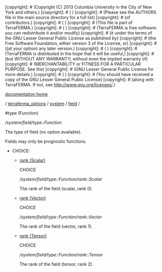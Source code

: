 [copyright]: # (Copyright (C) 2013 Columbia University in the City of New York and others.)
[copyright]: # ( )
[copyright]: # (Please see the AUTHORS file in the main source directory for a full list)
[copyright]: # (of contributors.)
[copyright]: # ( )
[copyright]: # (This file is part of TerraFERMA.)
[copyright]: # ( )
[copyright]: # (TerraFERMA is free software: you can redistribute it and/or modify)
[copyright]: # (it under the terms of the GNU Lesser General Public License as published by)
[copyright]: # (the Free Software Foundation, either version 3 of the License, or)
[copyright]: # ((at your option) any later version.)
[copyright]: # ( )
[copyright]: # (TerraFERMA is distributed in the hope that it will be useful,)
[copyright]: # (but WITHOUT ANY WARRANTY; without even the implied warranty of)
[copyright]: # (MERCHANTABILITY or FITNESS FOR A PARTICULAR PURPOSE. See the)
[copyright]: # (GNU Lesser General Public License for more details.)
[copyright]: # ( )
[copyright]: # (You should have received a copy of the GNU Lesser General Public License)
[copyright]: # (along with TerraFERMA. If not, see <http://www.gnu.org/licenses/>.)

[documentation home](Documentation)

/ [terraferma_options](../../../terraferma_options) / [system](../../system) / [field](../field) /

#type (Function)

*/system/field/type::Function*

The type of field (no option available).

Fields may only be prognostic functions.

* CHOICE:
    * [rank (Scalar)](type__Function/rank__Scalar "child")

        CHOICE 

        */system/field/type::Function/rank::Scalar*

        The rank of the field (scalar, rank 0).

    * [rank (Vector)](type__Function/rank__Vector "child")

        CHOICE 

        */system/field/type::Function/rank::Vector*

        The rank of the field (vector, rank 1).

    * [rank (Tensor)](type__Function/rank__Tensor "child")

        CHOICE 

        */system/field/type::Function/rank::Tensor*

        The rank of the field (tensor, rank 2).

[autogenerated]: # (This file was automatically generated from the schema file:/home/cwilson/repos/github/TerraFERMA/TerraFERMA/buckettools/schemas/function.rng.)


